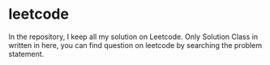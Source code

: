 # leetcode
In the repository, I keep all my solution on Leetcode. Only Solution Class in written in here, you can find question on leetcode by searching the problem statement.
